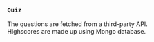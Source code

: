 ### `Quiz`

The questions are fetched from a third-party API.<br>
Highscores are made up using Mongo database.<br>
